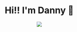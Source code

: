 

<h1 align="center">Hi!! I'm Danny 👋</h1>

<p align="center">
  <a href="https://skillicons.dev">
   <img src="https://skillicons.dev/icons?i=mongodb,express,react,nodejs,redux,py&coding=cute" />
  </a>
</p>

